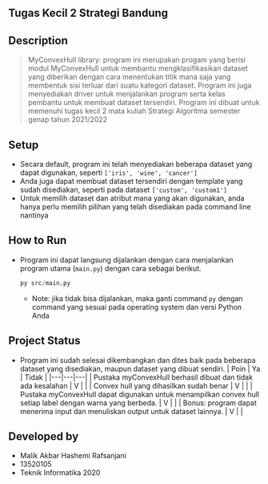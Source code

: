 ## Tugas Kecil 2 Strategi Bandung

## Description

> MyConvexHull library: program ini merupakan progam yang berisi modul MyConvexHull untuk membantu mengklasifikasikan dataset yang diberikan dengan cara menentukan titik mana saja yang membentuk sisi terluar dari suatu kategori dataset. Program ini juga menyediakan driver untuk menjalankan program serta kelas pembantu untuk membuat dataset tersendiri. Program ini dibuat untuk memenuhi tugas kecil 2 mata kuliah Strategi Algoritma semester genap tahun 2021/2022

## Setup
- Secara default, program ini telah menyediakan beberapa dataset yang dapat digunakan, seperti `['iris', 'wine', 'cancer']`
- Anda juga dapat membuat dataset tersendiri dengan template yang sudah disediakan, seperti pada dataset `['custom', 'custom1']`
- Untuk memilih dataset dan atribut mana yang akan digunakan, anda hanya perlu memilih pilihan yang telah disediakan pada command line nantinya

## How to Run
- Program ini dapat langsung dijalankan dengan cara menjalankan program utama (`main.py`) dengan cara sebagai berikut.
  ```python
  py src/main.py
  ```
  - Note: jika tidak bisa dijalankan, maka ganti command `py` dengan command yang sesuai pada operating system dan versi Python Anda

## Project Status
- Program ini sudah selesai dikembangkan dan dites baik pada beberapa dataset yang disediakan, maupun dataset yang dibuat sendiri.
  | Poin | Ya | Tidak |
  |---|---|---|
  | Pustaka myConvexHull berhasil dibuat dan tidak ada kesalahan | V | |
  | Convex hull yang dihasilkan sudah benar | V | |
  | Pustaka myConvexHull dapat digunakan untuk menampilkan convex hull setiap label dengan warna yang berbeda. | V | |
  | Bonus: program dapat menerima input dan menuliskan output untuk dataset lainnya. | V | |

## Developed by

- Malik Akbar Hashemi Rafsanjani
- 13520105
- Teknik Informatika 2020
